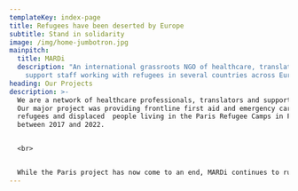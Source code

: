 ```yaml
---
templateKey: index-page
title: Refugees have been deserted by Europe
subtitle: Stand in solidarity
image: /img/home-jumbotron.jpg
mainpitch:
  title: MARDi
  description: "An international grassroots NGO of healthcare, translation and
    support staff working with refugees in several countries across Europe. "
heading: Our Projects
description: >-
  We are a network of healthcare professionals, translators and support staff.
  Our major project was providing frontline first aid and emergency care for
  refugees and displaced  people living in the Paris Refugee Camps in France
  between 2017 and 2022. 


  <br>


  While the Paris project has now come to an end, MARDi continues to run awareness and support projects across Europe and welcomes anyone wanting to be involved in this solidarity effort.
---
```

